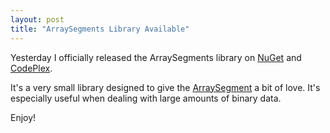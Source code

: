 ```yaml
---
layout: post
title: "ArraySegments Library Available"
---
```

Yesterday I officially released the ArraySegments library on [NuGet](https://nuget.org/packages/ArraySegments) and [CodePlex](http://arraysegments.codeplex.com/).



It's a very small library designed to give the [ArraySegment<T>](http://msdn.microsoft.com/en-us/library/1hsbd92d.aspx) a bit of love. It's especially useful when dealing with large amounts of binary data.



Enjoy!

